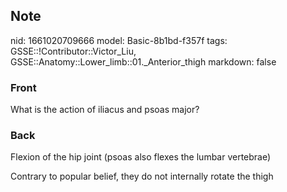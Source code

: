 ## Note
nid: 1661020709666
model: Basic-8b1bd-f357f
tags: GSSE::!Contributor::Victor_Liu, GSSE::Anatomy::Lower_limb::01._Anterior_thigh
markdown: false

### Front
What is the action of iliacus and psoas major?

### Back
Flexion of the hip joint (psoas also flexes the lumbar vertebrae) 

Contrary to popular belief, they do not internally rotate the thigh
